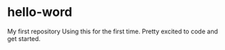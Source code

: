 # hello-word
My first repository
Using this for the first time.
Pretty excited to code and get started.
